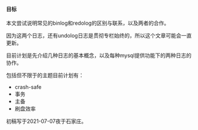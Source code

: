 #### 目标

本文尝试说明常见的binlog和redolog的区别与联系，以及两者的合作。

因为这两个日志，还有undolog日志是贯彻专栏始终的，所以这个文章可能会一直更新。

目前计划是先介绍几种日志的基本概念，以及每种mysql提供功能下的两种日志的协作。

包括但不限于的主题目前计划有：

- crash-safe
- 事务
- 主备
- 刷盘效率

初稿写于2021-07-07夜于石家庄。

